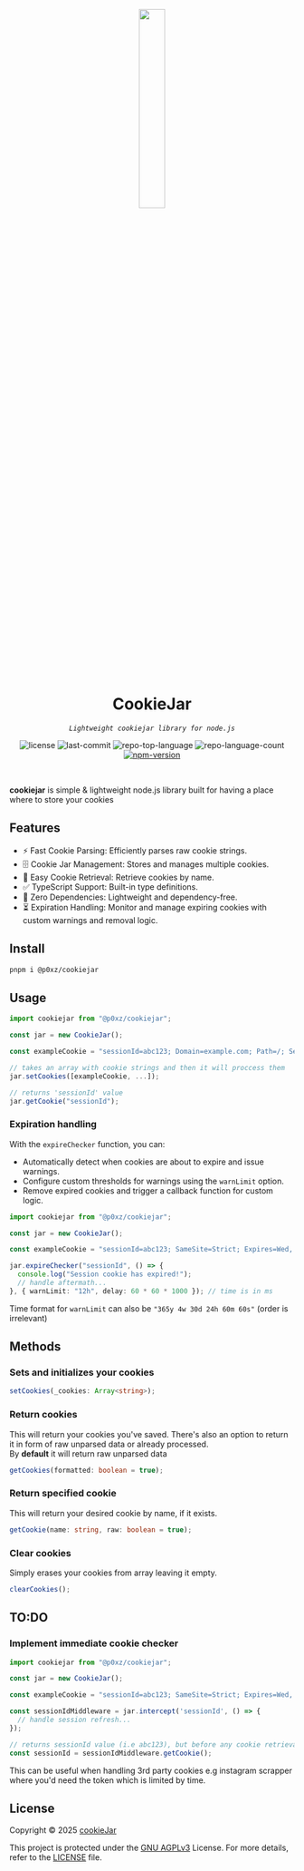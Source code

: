 <p align="center">
    <img src="https://ucarecdn.com/239dc829-65f3-4ec9-b0a1-6bba2e878b40/477bda9dece1440bbf2dc6f0b90b4042_removalai_preview1.png" align="center" width="30%">
</p>
<p align="center"><h1 align="center">CookieJar</h1></p>
<p align="center">
 <em><code>Lightweight cookiejar library for node.js</code></em>
</p>
<p align="center">
 <img src="https://img.shields.io/github/license/p0xz/CookieJar?style=default&logo=opensourceinitiative&logoColor=white&color=ff964f" alt="license">
 <img src="https://img.shields.io/github/last-commit/p0xz/CookieJar?style=default&logo=git&logoColor=white&color=ff964f" alt="last-commit">
 <img src="https://img.shields.io/github/languages/top/p0xz/CookieJar?style=default&color=ff964f" alt="repo-top-language">
 <img src="https://img.shields.io/github/languages/count/p0xz/CookieJar?style=default&color=ff964f" alt="repo-language-count">
 <a href="https://www.npmjs.com/package/@p0xz/cookiejar" style="outline:none;border:none;"><img src="https://img.shields.io/npm/v/@p0xz/cookiejar" alt="npm-version" /></a>
</p>
<p align="center"><!-- default option, no dependency badges. -->
</p>
<p align="center">
 <!-- default option, no dependency badges. -->
</p>
<br>

**cookiejar** is simple & lightweight node.js library built for having a place where to store your cookies

## Features

- ⚡️ Fast Cookie Parsing: Efficiently parses raw cookie strings.
- 🗄️ Cookie Jar Management: Stores and manages multiple cookies.
- 🔎 Easy Cookie Retrieval: Retrieve cookies by name.
- ✅ TypeScript Support: Built-in type definitions.
- 🚀 Zero Dependencies: Lightweight and dependency-free.
- ⏳ Expiration Handling: Monitor and manage expiring cookies with custom warnings and removal logic.

## Install

```sh
pnpm i @p0xz/cookiejar
```

## Usage

```ts
import cookiejar from "@p0xz/cookiejar";

const jar = new CookieJar();

const exampleCookie = "sessionId=abc123; Domain=example.com; Path=/; Secure; HttpOnly; SameSite=Strict; Expires=Wed, 09 Jun 2025 10:18:14 GMT";

// takes an array with cookie strings and then it will proccess them
jar.setCookies([exampleCookie, ...]);

// returns 'sessionId' value
jar.getCookie("sessionId");
```

### Expiration handling

With the `expireChecker` function, you can:

- Automatically detect when cookies are about to expire and issue warnings.
- Configure custom thresholds for warnings using the `warnLimit` option.
- Remove expired cookies and trigger a callback function for custom logic.

```ts
import cookiejar from "@p0xz/cookiejar";

const jar = new CookieJar();

const exampleCookie = "sessionId=abc123; SameSite=Strict; Expires=Wed, 09 Jun 2025 10:18:14 GMT";

jar.expireChecker("sessionId", () => {
  console.log("Session cookie has expired!");
  // handle aftermath...
}, { warnLimit: "12h", delay: 60 * 60 * 1000 }); // time is in ms
```

Time format for `warnLimit` can also be `"365y 4w 30d 24h 60m 60s"` (order is irrelevant)

## Methods

### Sets and initializes your cookies

```ts
setCookies(_cookies: Array<string>);
```

### Return cookies

This will return your cookies you've saved. There's also an option to return it in form of raw unparsed data or already processed.
<br/>
By **default** it will return raw unparsed data

```ts
getCookies(formatted: boolean = true);
```

### Return specified cookie

This will return your desired cookie by name, if it exists.

```ts
getCookie(name: string, raw: boolean = true);
```

### Clear cookies

Simply erases your cookies from array leaving it empty.

```ts
clearCookies();
```

## TO:DO

### Implement immediate cookie checker

```ts
import cookiejar from "@p0xz/cookiejar";

const jar = new CookieJar();

const exampleCookie = "sessionId=abc123; SameSite=Strict; Expires=Wed, 09 Jun 2025 10:18:14 GMT";

const sessionIdMiddleware = jar.intercept('sessionId', () => {
  // handle session refresh...
});

// returns sessionId value (i.e abc123), but before any cookie retrieval it will check the expiration date and if it's already expired then it will be handled accordingly
const sessionId = sessionIdMiddleware.getCookie();
```

This can be useful when handling 3rd party cookies e.g instagram scrapper where you'd need the token which is limited by time.

## License

Copyright © 2025 [cookieJar](https://github.com/p0xz/CookieJar)

This project is protected under the [GNU AGPLv3](https://choosealicense.com/licenses/agpl-3.0/) License. For more details, refer to the [LICENSE](https://github.com/p0xz/CookieJar/blob/master/LICENSE) file.
